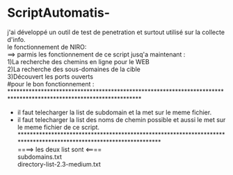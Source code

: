 # ScriptAutomatis-
j'ai développé un outil de test de penetration et surtout utilisé sur la collecte d'info.<br />
le fonctionnement de NIRO:<br />
==> parmis les fonctionnement de ce script jusq'a maintenant :<br />
1)La recherche des chemins en ligne pour le WEB<br />
2)La recherche des sous-domaines de la cible <br />
3)Découvert les ports ouverts<br />
#pour le bon fonctionnement :<br />
*******************************************************************************************************************<br />
+ il faut telecharger la list de subdomain et la met sur le meme fichier.<br />
+ il faut telecharger la list des noms de chemin possible et aussi le met sur le meme fichier de ce script.<br />
*******************************************************************************************************************<br />
====> les deux list sont <====<br />
subdomains.txt<br />
directory-list-2.3-medium.txt<br />
